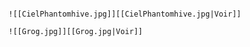 ```ad-gallery

![[CielPhantomhive.jpg]][[CielPhantomhive.jpg|Voir]]

![[Grog.jpg]][[Grog.jpg|Voir]]

```


